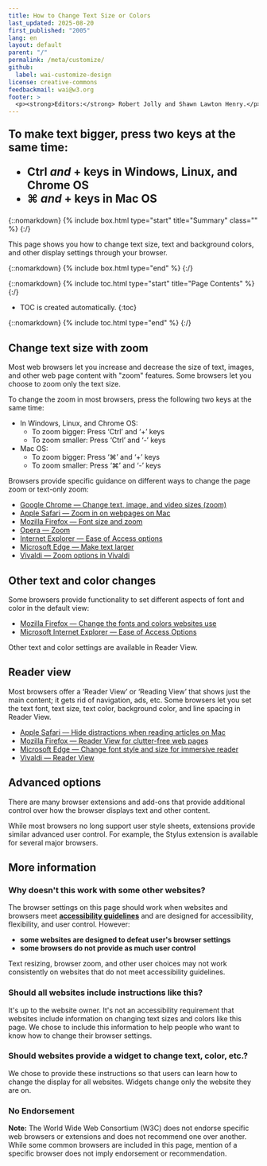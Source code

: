 ```yaml
---
title: How to Change Text Size or Colors
last_updated: 2025-08-20
first_published: "2005"
lang: en
layout: default
parent: "/"
permalink: /meta/customize/
github:
  label: wai-customize-design
license: creative-commons
feedbackmail: wai@w3.org
footer: >
  <p><strong>Editors:</strong> Robert Jolly and Shawn Lawton Henry.</p>
---
```


<div style="font-size:1.4rem; font-weight:bold;" markdown="1">

To make text bigger, press two keys at the same time:

* **Ctrl** _and_ **+** keys in Windows, Linux, and Chrome OS
* **⌘** _and_ **+** keys in Mac OS

</div>

{::nomarkdown}
{% include box.html type="start" title="Summary" class="" %}
{:/}

This page shows you how to change text size, text and background colors, and other display settings through your browser.

{::nomarkdown}
{% include box.html type="end" %}
{:/}

{::nomarkdown}
{% include toc.html type="start" title="Page Contents" %}
{:/}

-   TOC is created automatically.
{:toc}

{::nomarkdown}
{% include toc.html type="end" %}
{:/}

## Change text size with zoom

  <p>Most web browsers let you increase and decrease the size of text, images, and other web page content with "zoom" features. Some browsers let you choose to zoom only the text size.</p>
  <p>To change the zoom in most browsers, press the following two keys at the same time:</p>
  <ul>
    <li>In Windows, Linux, and Chrome OS:
      <ul>
        <li>To zoom bigger: Press ‘Ctrl’ and ‘+’ keys</li>
        <li>To zoom smaller: Press ‘Ctrl’ and ‘-’ keys</li>
      </ul>
    </li>
    <li>Mac OS:
      <ul>
        <li>To zoom bigger: Press ‘⌘’ and ‘+’ keys</li>
        <li>To zoom smaller: Press ‘⌘’ and ‘-’ keys</li>
      </ul>
    </li>
  </ul>

Browsers provide specific guidance on different ways to change the page zoom or text-only zoom:

* [Google Chrome &mdash; Change text, image, and video sizes (zoom)](https://support.google.com/chrome/answer/96810)
* [Apple Safari &mdash; Zoom in on webpages on Mac](https://support.apple.com/guide/safari/zoom-in-on-webpages-ibrw1068/mac)
* [Mozilla Firefox &mdash; Font size and zoom](https://support.mozilla.org/en-US/kb/font-size-and-zoom-increase-size-of-web-pages)
* [Opera &mdash; Zoom](https://help.opera.com/en/latest/browser-window/#zoom)
* [Internet Explorer &mdash; Ease of Access options](https://support.microsoft.com/en-us/windows/internet-explorer-ease-of-access-options-037270c1-db10-7ca8-ccba-ebd83ea6ace9)
* [Microsoft Edge &mdash; Make text larger](https://support.microsoft.com/en-gb/microsoft-edge/accessibility-features-in-microsoft-edge-4c696192-338e-9465-b2cd-bd9b698ad19a#bkmk_make_text_larger)
* [Vivaldi &mdash; Zoom options in Vivaldi](https://help.vivaldi.com/desktop/tabs/zooming-options-in-vivaldi/)

## Other text and color changes

Some browsers provide functionality to set different aspects of font and color in the default view:

* [Mozilla Firefox &mdash; Change the fonts and colors websites use](https://support.mozilla.org/en-US/kb/change-fonts-and-colors-websites-use)
* [Microsoft Internet Explorer &mdash; Ease of Access Options](https://support.microsoft.com/en-us/help/17456/windows-internet-explorer-ease-of-access-options)

Other text and color settings are available in Reader View.

## Reader view

Most browsers offer a ‘Reader View’ or ‘Reading View’ that shows just the main content; it gets rid of navigation, ads, etc. Some browsers let you set the text font, text size, text color, background color, and line spacing in Reader View.

* [Apple Safari &mdash; Hide distractions when reading articles on Mac](https://support.apple.com/en-ca/guide/safari/sfri32632/mac)
* [Mozilla Firefox &mdash; Reader View for clutter-free web pages](https://support.mozilla.org/en-US/kb/firefox-reader-view-clutter-free-web-pages)
* [Microsoft Edge &mdash; Change font style and size for immersive reader](https://support.microsoft.com/en-us/microsoft-edge/change-font-style-and-size-for-immersive-reader-in-microsoft-edge-1758889f-bf30-64bf-254a-ff6932411a13)
* [Vivaldi &mdash; Reader View](https://help.vivaldi.com/desktop/tools/reader-view/)

## Advanced options

There are many browser extensions and add-ons that provide additional control over how the browser displays text and other content.

While most browsers no long support user style sheets, extensions provide similar advanced user control. For example, the Stylus extension is available for several major browsers.

## More information

### Why doesn't this work with some other websites?

The browser settings on this page should work when websites and browsers meet **[accessibility guidelines](/standards-guidelines/)** and are designed for accessibility, flexibility, and user control. However:
* **some websites are designed to defeat user's browser settings**
* **some browsers do not provide as much user control**

Text resizing, browser zoom, and other user choices may not work consistently on websites that do not meet accessibility guidelines.

### Should all websites include instructions like this?

It's up to the website owner. It's not an accessibility requirement that websites include information on changing text sizes and colors like this page. We chose to include this information to help people who want to know how to change their browser settings.

### Should websites provide a widget to change text, color, etc.?

We chose to provide these instructions so that users can learn how to change the display for all websites. Widgets change only the website they are on.

### No Endorsement

**Note:** The World Wide Web Consortium (W3C) does not endorse specific web browsers or extensions and does not recommend one over another. While some common browsers are included in this page, mention of a specific browser does not imply endorsement or recommendation.

